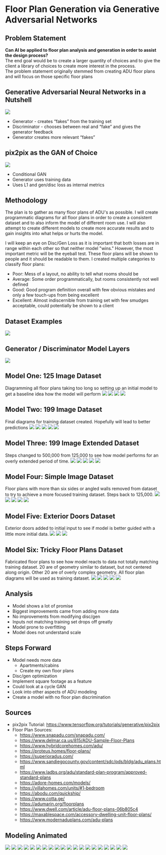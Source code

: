 # Floor Plan Generation via Generative Adversarial Networks

## Problem Statement

**Can AI be applied to floor plan analysis and generation in order to assist the design process?**<br>
The end goal would be to create a larger quantity of choices and to give the client a library of choices to create more interest in the process. <br>
The problem statement originally stemmed from creating ADU floor plans and will focus on those specific floor plans


## Generative Adversarial Neural Networks in a Nutshell

![](./images/gan.png)
* Generator - creates “fakes” from the training set
* Discriminator - chooses between real and “fake” and gives the generator feedback
* Generator creates more relevant “fakes”


## pix2pix as the GAN of Choice

![](./images/pix2pix.png)
* Conditional GAN
* Generator uses training data
* Uses L1 and gen/disc loss as internal metrics


## Methodology

The plan is to gather as many floor plans of ADU's as possible. I will create programmatic diagrams for all floor plans in order to create a consistent dataset and to also inform the model of different room use. I will also attempt to create different models to create more accurate results and to gain insights into what helps or hurts the model. <br>

I will keep an eye on Disc/Gen Loss as it is important that both losses are in range within each other so that neither model "wins." However, the most important metric will be the eyeball test. These floor plans will be shown to people and it should be readable to them. I created multiple categories to classify floor plans:
* Poor: Mess of a layout, no ability to tell what rooms should be
* Average: Some order programmatically, but rooms consistently not well defined
* Good: Good program definition overall with few obvious mistakes and only a few touch-ups from being excellent
* Excellent: Almost indiscernible from training set with few smudges acceptable, could potentially be shown to a client


## Dataset Examples

![](./images/dataset_example.png)


## Generator / Discriminator Model Layers

![](./images/gen_disc.png)


## Model One: 125 Image Dataset

Diagramming all floor plans taking too long so setting up an initial model to get a baseline idea how the model will perform
![](./datasets/models/onetwofive/01_disc_loss.png)
![](./datasets/models/onetwofive/01_gen_loss.png)
![](./images/1_table.png)
![](./images/1_examples.png)


## Model Two: 199 Image Dataset

Final diagrams for training dataset created. Hopefully will lead to better predictions
![](./datasets/models/oneninenine/02_disc_loss.png)
![](./datasets/models/oneninenine/02_gen_loss.png)
![](./images/2_table.png)
![](./images/2_examples.png)
![](./images/2_excellent.png)


## Model Three: 199 Image Extended Dataset

Steps changed to 500,000 from 125,000 to see how model performs for an overly extended period of time.
![](./datasets/models/oneninenine_500/03_disc_loss.png)
![](./datasets/models/oneninenine_500/03_gen_loss.png)
![](./images/3_table.png)
![](./images/3_excellent.png)
![](./images/3_wash.png)


## Model Four: Simple Image Dataset

Floor plans with more than six sides or angled walls removed from dataset to try to achieve a more focused training dataset. Steps back to 125,000.
![](./datasets/models/simple_shapes/04_disc_loss.png)
![](./datasets/models/simple_shapes/04_gen_loss.png)
![](./images/4_table.png)
![](./images/4_examples.png)
![](./images/4_excellent.png)


## Model Five: Exterior Doors Dataset

Exterior doors added to initial input to see if model is better guided with a little more initial data.
![](./images/5_table.png)
![](./images/5_examples.png)
![](./images/5_outside.png)


## Model Six: Tricky Floor Plans Dataset

Fabricated floor plans to see how model reacts to data not totally matching training dataset. 20 are of geometry similar to dataset, but not centered along origin. Other 20 are of overly complex geometry. All floor plan diagrams will be used as training dataset.
![](./datasets/models/created_tests/06_disc_loss.png)
![](./datasets/models/created_tests/06_gen_loss.png)
![](./images/6_table.png)
![](./images/6_examples.png)
![](./images/6_poor.png)

## Analysis

* Model shows a lot of promise
* Biggest improvements came from adding more data
* No improvements from modifying disc/gen
* Inputs not matching training set drops off greatly
* Model prone to overfitting
* Model does not understand scale

## Steps Forward

* Model needs more data
  * Apartments/cabins
  * Create my own floor plans
* Disc/gen optimization
* Implement square footage as a feature
* Could look at a cycle GAN
* Look into other aspects of ADU modeling
* Create a model with no floor plan discrimination


## Sources

* pix2pix Tutorial: https://www.tensorflow.org/tutorials/generative/pix2pix
* Floor Plan Sources:
  * https://www.snapadu.com/snapadu.com/
  * https://www.delmar.ca.us/815/ADU-Sample-Floor-Plans
  * https://www.hybridcorehomes.com/adu/
  * https://proteus.homes/floor-plans/
  * https://superioradus.com/
  * https://www.sandiegocounty.gov/content/sdc/pds/bldg/adu_plans.html
  * https://www.ladbs.org/adu/standard-plan-program/approved-standard-plans
  * https://adore-homes.com/models/
  * https://villahomes.com/units/#1-bedroom
  * https://abodu.com/quickship/
  * https://www.cotta.ge/
  * https://adumarin.org/floorplans
  * https://www.dwell.com/article/adu-floor-plans-06b805c4
  * https://maxablespace.com/accessory-dwelling-unit-floor-plans/
  * https://www.modernaduplans.com/adu-plans


## Modeling Animated

![](./datasets/models/created_tests/gifs/21.gif) ![](./datasets/models/created_tests/gifs/22.gif) ![](./datasets/models/created_tests/gifs/23.gif) ![](./datasets/models/created_tests/gifs/24.gif) ![](./datasets/models/created_tests/gifs/25.gif) ![](./datasets/models/created_tests/gifs/26.gif) ![](./datasets/models/created_tests/gifs/27.gif) ![](./datasets/models/created_tests/gifs/28.gif) ![](./datasets/models/created_tests/gifs/29.gif) ![](./datasets/models/created_tests/gifs/30.gif) ![](./datasets/models/created_tests/gifs/31.gif) ![](./datasets/models/created_tests/gifs/32.gif) ![](./datasets/models/created_tests/gifs/33.gif) ![](./datasets/models/created_tests/gifs/34.gif) ![](./datasets/models/created_tests/gifs/35.gif) ![](./datasets/models/created_tests/gifs/36.gif) ![](./datasets/models/created_tests/gifs/37.gif) ![](./datasets/models/created_tests/gifs/38.gif) ![](./datasets/models/created_tests/gifs/39.gif) ![](./datasets/models/created_tests/gifs/40.gif) 
